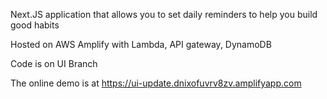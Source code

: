 Next.JS application that allows you to set daily reminders to help you build good habits

Hosted on AWS Amplify with Lambda, API gateway, DynamoDB

Code is on UI Branch

The online demo is at https://ui-update.dnixofuvrv8zv.amplifyapp.com
